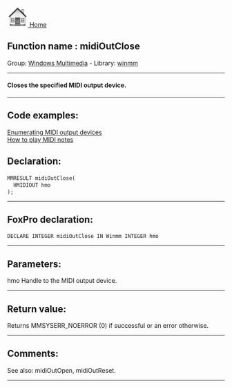 [<img src="../../images/home.png"> Home ](https://github.com/VFPX/Win32API)  

## Function name : midiOutClose
Group: [Windows Multimedia](../../functions_group.md#Windows_Multimedia)  -  Library: [winmm](../../libraries.md#winmm)  
***  


#### Closes the specified MIDI output device.

***  


## Code examples:
[Enumerating MIDI output devices](../../samples/sample_507.md)  
[How to play MIDI notes](../../samples/sample_537.md)  

## Declaration:
```foxpro  
MMRESULT midiOutClose(
  HMIDIOUT hmo
);  
```  
***  


## FoxPro declaration:
```foxpro  
DECLARE INTEGER midiOutClose IN Winmm INTEGER hmo  
```  
***  


## Parameters:
hmo
Handle to the MIDI output device.
  
***  


## Return value:
Returns MMSYSERR_NOERROR (0) if successful or an error otherwise.  
***  


## Comments:
See also: midiOutOpen, midiOutReset.  
  
***  

